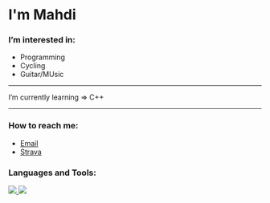 # I'm Mahdi #


### I’m interested in: ###
  * Programming
  * Cycling
  * Guitar/MUsic

  ---
  
 I’m currently learning => C++ 
 
  ---
  
### How to reach me: ###
  * [Email](mailto:smiron1703@gmail.com)
  * [Strava](https://www.strava.com/athletes/49587463)

<h3 align="left">Languages and Tools:</h3>
<p align="left">
 <a href="https://python.org">
  <img src="https://upload.wikimedia.org/wikipedia/commons/thumb/c/c3/Python-logo-notext.svg/110px-Python-logo-notext.svg.png?20100317150552">
 </a>
 <a href="https://www.djangoproject.com/">
  <img src="https://upload.wikimedia.org/wikipedia/commons/thumb/7/75/Django_logo.svg/260px-Django_logo.svg.png?20101010121142">
 </a>

</p>

<!---
tiberius-kirk/tiberius-kirk is a ✨ special ✨ repository because its `README.md` (this file) appears on your GitHub profile.
You can click the Preview link to take a look at your changes.
--->

